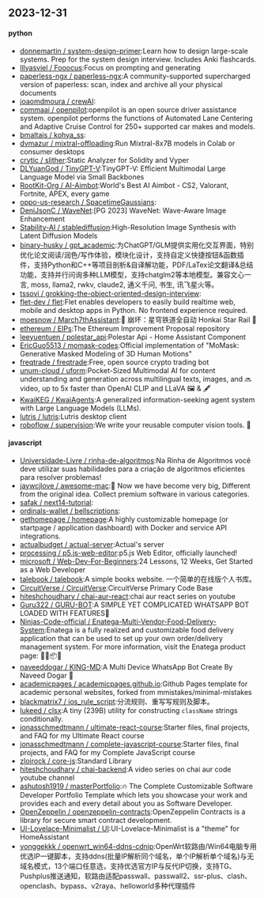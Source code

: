 ## 2023-12-31

#### python
* [donnemartin / system-design-primer](https://github.com/donnemartin/system-design-primer):Learn how to design large-scale systems. Prep for the system design interview. Includes Anki flashcards.
* [lllyasviel / Fooocus](https://github.com/lllyasviel/Fooocus):Focus on prompting and generating
* [paperless-ngx / paperless-ngx](https://github.com/paperless-ngx/paperless-ngx):A community-supported supercharged version of paperless: scan, index and archive all your physical documents
* [joaomdmoura / crewAI](https://github.com/joaomdmoura/crewAI):
* [commaai / openpilot](https://github.com/commaai/openpilot):openpilot is an open source driver assistance system. openpilot performs the functions of Automated Lane Centering and Adaptive Cruise Control for 250+ supported car makes and models.
* [bmaltais / kohya_ss](https://github.com/bmaltais/kohya_ss):
* [dvmazur / mixtral-offloading](https://github.com/dvmazur/mixtral-offloading):Run Mixtral-8x7B models in Colab or consumer desktops
* [crytic / slither](https://github.com/crytic/slither):Static Analyzer for Solidity and Vyper
* [DLYuanGod / TinyGPT-V](https://github.com/DLYuanGod/TinyGPT-V):TinyGPT-V: Efficient Multimodal Large Language Model via Small Backbones
* [RootKit-Org / AI-Aimbot](https://github.com/RootKit-Org/AI-Aimbot):World's Best AI Aimbot - CS2, Valorant, Fortnite, APEX, every game
* [oppo-us-research / SpacetimeGaussians](https://github.com/oppo-us-research/SpacetimeGaussians):
* [DeniJsonC / WaveNet](https://github.com/DeniJsonC/WaveNet):[PG 2023] WaveNet: Wave-Aware Image Enhancement
* [Stability-AI / stablediffusion](https://github.com/Stability-AI/stablediffusion):High-Resolution Image Synthesis with Latent Diffusion Models
* [binary-husky / gpt_academic](https://github.com/binary-husky/gpt_academic):为ChatGPT/GLM提供实用化交互界面，特别优化论文阅读/润色/写作体验，模块化设计，支持自定义快捷按钮&函数插件，支持Python和C++等项目剖析&自译解功能，PDF/LaTex论文翻译&总结功能，支持并行问询多种LLM模型，支持chatglm2等本地模型。兼容文心一言, moss, llama2, rwkv, claude2, 通义千问, 书生, 讯飞星火等。
* [tssovi / grokking-the-object-oriented-design-interview](https://github.com/tssovi/grokking-the-object-oriented-design-interview):
* [flet-dev / flet](https://github.com/flet-dev/flet):Flet enables developers to easily build realtime web, mobile and desktop apps in Python. No frontend experience required.
* [moesnow / March7thAssistant](https://github.com/moesnow/March7thAssistant):🎉 崩坏：星穹铁道全自动 Honkai Star Rail 🎉
* [ethereum / EIPs](https://github.com/ethereum/EIPs):The Ethereum Improvement Proposal repository
* [leeyuentuen / polestar_api](https://github.com/leeyuentuen/polestar_api):Polestar Api - Home Assistant Component
* [EricGuo5513 / momask-codes](https://github.com/EricGuo5513/momask-codes):Official implementation of "MoMask: Generative Masked Modeling of 3D Human Motions"
* [freqtrade / freqtrade](https://github.com/freqtrade/freqtrade):Free, open source crypto trading bot
* [unum-cloud / uform](https://github.com/unum-cloud/uform):Pocket-Sized Multimodal AI for content understanding and generation across multilingual texts, images, and 🔜 video, up to 5x faster than OpenAI CLIP and LLaVA 🖼️ & 🖋️
* [KwaiKEG / KwaiAgents](https://github.com/KwaiKEG/KwaiAgents):A generalized information-seeking agent system with Large Language Models (LLMs).
* [lutris / lutris](https://github.com/lutris/lutris):Lutris desktop client
* [roboflow / supervision](https://github.com/roboflow/supervision):We write your reusable computer vision tools. 💜

#### javascript
* [Universidade-Livre / rinha-de-algoritmos](https://github.com/Universidade-Livre/rinha-de-algoritmos):Na Rinha de Algoritmos você deve utilizar suas habilidades para a criação de algoritmos eficientes para resolver problemas!
* [jaywcjlove / awesome-mac](https://github.com/jaywcjlove/awesome-mac): Now we have become very big, Different from the original idea. Collect premium software in various categories.
* [safak / next14-tutorial](https://github.com/safak/next14-tutorial):
* [ordinals-wallet / bellscriptions](https://github.com/ordinals-wallet/bellscriptions):
* [gethomepage / homepage](https://github.com/gethomepage/homepage):A highly customizable homepage (or startpage / application dashboard) with Docker and service API integrations.
* [actualbudget / actual-server](https://github.com/actualbudget/actual-server):Actual's server
* [processing / p5.js-web-editor](https://github.com/processing/p5.js-web-editor):p5.js Web Editor, officially launched!
* [microsoft / Web-Dev-For-Beginners](https://github.com/microsoft/Web-Dev-For-Beginners):24 Lessons, 12 Weeks, Get Started as a Web Developer
* [talebook / talebook](https://github.com/talebook/talebook):A simple books website. 一个简单的在线版个人书库。
* [CircuitVerse / CircuitVerse](https://github.com/CircuitVerse/CircuitVerse):CircuitVerse Primary Code Base
* [hiteshchoudhary / chai-aur-react](https://github.com/hiteshchoudhary/chai-aur-react):chai aur react series on youtube
* [Guru322 / GURU-BOT](https://github.com/Guru322/GURU-BOT):A SIMPLE YET COMPLICATED WHATSAPP BOT LOADED WITH FEATURES🚩
* [Ninjas-Code-official / Enatega-Multi-Vendor-Food-Delivery-System](https://github.com/Ninjas-Code-official/Enatega-Multi-Vendor-Food-Delivery-System):Enatega is a fully realized and customizable food delivery application that can be used to set up your own order/delivery management system. For more information, visit the Enatega product page: 🚀🛒📦🌐
* [naveeddogar / KING-MD](https://github.com/naveeddogar/KING-MD):A Multi Device WhatsApp Bot Create By Naveed Dogar 🍁
* [academicpages / academicpages.github.io](https://github.com/academicpages/academicpages.github.io):Github Pages template for academic personal websites, forked from mmistakes/minimal-mistakes
* [blackmatrix7 / ios_rule_script](https://github.com/blackmatrix7/ios_rule_script):分流规则、重写写规则及脚本。
* [lukeed / clsx](https://github.com/lukeed/clsx):A tiny (239B) utility for constructing `className` strings conditionally.
* [jonasschmedtmann / ultimate-react-course](https://github.com/jonasschmedtmann/ultimate-react-course):Starter files, final projects, and FAQ for my Ultimate React course
* [jonasschmedtmann / complete-javascript-course](https://github.com/jonasschmedtmann/complete-javascript-course):Starter files, final projects, and FAQ for my Complete JavaScript course
* [zloirock / core-js](https://github.com/zloirock/core-js):Standard Library
* [hiteshchoudhary / chai-backend](https://github.com/hiteshchoudhary/chai-backend):A video series on chai aur code youtube channel
* [ashutosh1919 / masterPortfolio](https://github.com/ashutosh1919/masterPortfolio):🔥 The Complete Customizable Software Developer Portfolio Template which lets you showcase your work and provides each and every detail about you as Software Developer.
* [OpenZeppelin / openzeppelin-contracts](https://github.com/OpenZeppelin/openzeppelin-contracts):OpenZeppelin Contracts is a library for secure smart contract development.
* [UI-Lovelace-Minimalist / UI](https://github.com/UI-Lovelace-Minimalist/UI):UI-Lovelace-Minimalist is a "theme" for HomeAssistant
* [yonggekkk / openwrt_win64-ddns-cdnip](https://github.com/yonggekkk/openwrt_win64-ddns-cdnip):OpenWrt软路由/Win64电脑专用优选IP一键脚本，支持ddns(批量IP解析同个域名，单个IP解析单个域名)与无域名模式，13个端口任意选，支持优选官方IP与反代IP切换，支持TG、Pushplus推送通知，软路由适配passwall、passwall2、ssr-plus、clash、openclash、bypass、v2raya、helloworld多种代理插件
